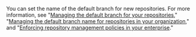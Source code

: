 You can set the name of the default branch for new repositories. For more information, see "[Managing the default branch for your repositories](/github/setting-up-and-managing-your-github-user-account/managing-the-default-branch-name-for-your-repositories)," "[Managing the default branch name for repositories in your organization](/organizations/managing-organization-settings/managing-the-default-branch-name-for-repositories-in-your-organization)," and "[Enforcing repository management policies in your enterprise](/admin/policies/enforcing-repository-management-policies-in-your-enterprise#enforcing-a-policy-on-the-default-branch-name)."
